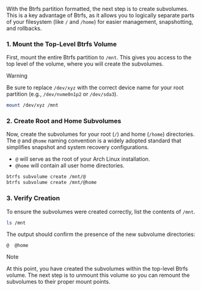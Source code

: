 
With the Btrfs partition formatted, the next step is to create subvolumes. This is a key advantage of Btrfs, as it allows you to logically separate parts of your filesystem (like `/` and `/home`) for easier management, snapshotting, and rollbacks.

### 1. Mount the Top-Level Btrfs Volume

First, mount the entire Btrfs partition to `/mnt`. This gives you access to the top level of the volume, where you will create the subvolumes.

> [!WARNING]
> Be sure to replace `/dev/xyz` with the correct device name for your root partition (e.g., `/dev/nvme0n1p2` or `/dev/sda3`).

```bash
mount /dev/xyz /mnt
```

### 2. Create Root and Home Subvolumes

Now, create the subvolumes for your root (`/`) and home (`/home`) directories. The `@` and `@home` naming convention is a widely adopted standard that simplifies snapshot and system recovery configurations.

-   `@` will serve as the root of your Arch Linux installation.
-   `@home` will contain all user home directories.

```bash
btrfs subvolume create /mnt/@
btrfs subvolume create /mnt/@home
```

### 3. Verify Creation

To ensure the subvolumes were created correctly, list the contents of `/mnt`.

```bash
ls /mnt
```

The output should confirm the presence of the new subvolume directories:

```
@  @home
```

> [!NOTE]
> At this point, you have created the subvolumes within the top-level Btrfs volume. The next step is to unmount this volume so you can remount the subvolumes to their proper mount points.




